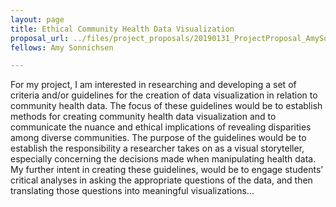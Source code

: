 ```yaml
---
layout: page
title: Ethical Community Health Data Visualization
proposal_url: ../files/project_proposals/20190131_ProjectProposal_AmySonnichsen-Rev1.pdf
fellows: Amy Sonnichsen

---
```


For my project, I am interested in researching and developing a set of criteria and/or guidelines for the creation of data visualization in relation to community health data. The focus of these guidelines would be to establish methods for creating community health data visualization and to communicate the nuance and ethical implications of revealing disparities among diverse communities. The purpose of the guidelines would be to establish the responsibility a researcher takes on as a visual storyteller, especially concerning the decisions made when manipulating health data. My further intent in creating these guidelines, would be to engage students’ critical analyses in asking the appropriate questions of the data, and then translating those questions into meaningful visualizations...
